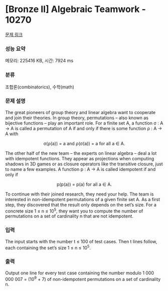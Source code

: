 # [Bronze II] Algebraic Teamwork - 10270 

[문제 링크](https://www.acmicpc.net/problem/10270) 

### 성능 요약

메모리: 225416 KB, 시간: 7924 ms

### 분류

조합론(combinatorics), 수학(math)

### 문제 설명

<p>The great pioneers of group theory and linear algebra want to cooperate and join their theories. In group theory, permutations – also known as bijective functions – play an important role. For a finite set A, a function σ : A → A is called a permutation of A if and only if there is some function ρ : A → A with</p>

<p style="text-align: center;">σ(ρ(a)) = a and ρ(σ(a)) = a for all a ∈ A.</p>

<p>The other half of the new team – the experts on linear algebra – deal a lot with idempotent functions. They appear as projections when computing shadows in 3D games or as closure operators like the transitive closure, just to name a few examples. A function p : A → A is called idempotent if and only if</p>

<p style="text-align: center;">p(p(a)) = p(a) for all a ∈ A.</p>

<p>To continue with their joined research, they need your help. The team is interested in non-idempotent permutations of a given finite set A. As a first step, they discovered that the result only depends on the set’s size. For a concrete size 1 ≤ n ≤ 10<sup>5</sup>, they want you to compute the number of permutations on a set of cardinality n that are not idempotent.</p>

### 입력 

 <p>The input starts with the number t ≤ 100 of test cases. Then t lines follow, each containing the set’s size 1 ≤ n ≤ 10<sup>5</sup>.</p>

### 출력 

 <p>Output one line for every test case containing the number modulo 1 000 000 007 = (10<sup>9</sup> + 7) of non-idempotent permutations on a set of cardinality n.</p>

